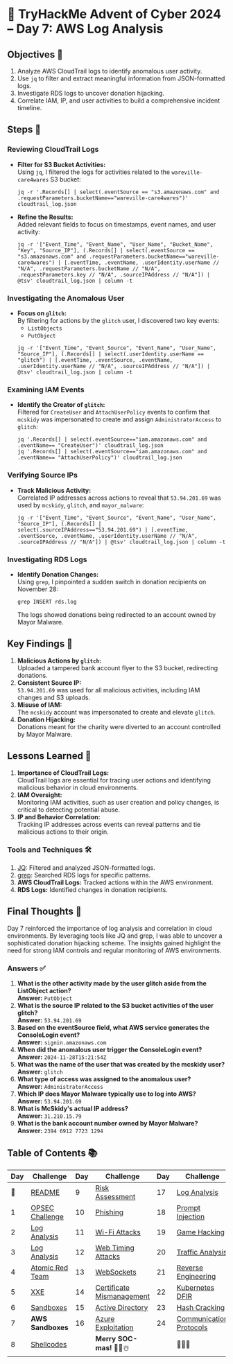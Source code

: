 # 🎄 TryHackMe Advent of Cyber 2024 – Day 7: AWS Log Analysis

## Objectives 🎯

1. Analyze AWS CloudTrail logs to identify anomalous user activity.  
2. Use `jq` to filter and extract meaningful information from JSON-formatted logs.  
3. Investigate RDS logs to uncover donation hijacking.  
4. Correlate IAM, IP, and user activities to build a comprehensive incident timeline.

## Steps 🚀

### Reviewing CloudTrail Logs
- **Filter for S3 Bucket Activities:**  
  Using `jq`, I filtered the logs for activities related to the `wareville-care4wares` S3 bucket:
  ```
  jq -r '.Records[] | select(.eventSource == "s3.amazonaws.com" and .requestParameters.bucketName=="wareville-care4wares")' cloudtrail_log.json
  ```
- **Refine the Results:**  
  Added relevant fields to focus on timestamps, event names, and user activity:
  ```
  jq -r '["Event_Time", "Event_Name", "User_Name", "Bucket_Name", "Key", "Source_IP"], (.Records[] | select(.eventSource == "s3.amazonaws.com" and .requestParameters.bucketName=="wareville-care4wares") | [.eventTime, .eventName, .userIdentity.userName // "N/A", .requestParameters.bucketName // "N/A", .requestParameters.key // "N/A", .sourceIPAddress // "N/A"]) | @tsv' cloudtrail_log.json | column -t
  ```

### Investigating the Anomalous User
- **Focus on `glitch`:**  
  By filtering for actions by the `glitch` user, I discovered two key events:
  - `ListObjects`
  - `PutObject`
  ```
  jq -r '["Event_Time", "Event_Source", "Event_Name", "User_Name", "Source_IP"], (.Records[] | select(.userIdentity.userName == "glitch") | [.eventTime, .eventSource, .eventName, .userIdentity.userName // "N/A", .sourceIPAddress // "N/A"]) | @tsv' cloudtrail_log.json | column -t
  ```

### Examining IAM Events
- **Identify the Creator of `glitch`:**  
  Filtered for `CreateUser` and `AttachUserPolicy` events to confirm that `mcskidy` was impersonated to create and assign `AdministratorAccess` to `glitch`:
  ```
  jq '.Records[] | select(.eventSource=="iam.amazonaws.com" and .eventName== "CreateUser")' cloudtrail_log.json
  jq '.Records[] | select(.eventSource=="iam.amazonaws.com" and .eventName== "AttachUserPolicy")' cloudtrail_log.json
  ```

### Verifying Source IPs
- **Track Malicious Activity:**  
  Correlated IP addresses across actions to reveal that `53.94.201.69` was used by `mcskidy`, `glitch`, and `mayor_malware`:
  ```
  jq -r '["Event_Time", "Event_Source", "Event_Name", "User_Name", "Source_IP"], (.Records[] | select(.sourceIPAddress=="53.94.201.69") | [.eventTime, .eventSource, .eventName, .userIdentity.userName // "N/A", .sourceIPAddress // "N/A"]) | @tsv' cloudtrail_log.json | column -t
  ```

### Investigating RDS Logs
- **Identify Donation Changes:**  
  Using `grep`, I pinpointed a sudden switch in donation recipients on November 28:
  ```
  grep INSERT rds.log
  ```
  The logs showed donations being redirected to an account owned by Mayor Malware.

## Key Findings 🔑

1. **Malicious Actions by `glitch`:**  
   Uploaded a tampered bank account flyer to the S3 bucket, redirecting donations.
2. **Consistent Source IP:**  
   `53.94.201.69` was used for all malicious activities, including IAM changes and S3 uploads.
3. **Misuse of IAM:**  
   The `mcskidy` account was impersonated to create and elevate `glitch`.
4. **Donation Hijacking:**  
   Donations meant for the charity were diverted to an account controlled by Mayor Malware.

## Lessons Learned 🌟

1. **Importance of CloudTrail Logs:**  
   CloudTrail logs are essential for tracing user actions and identifying malicious behavior in cloud environments.
2. **IAM Oversight:**  
   Monitoring IAM activities, such as user creation and policy changes, is critical to detecting potential abuse.
3. **IP and Behavior Correlation:**  
   Tracking IP addresses across events can reveal patterns and tie malicious actions to their origin.

### Tools and Techniques 🛠️

1. [JQ](https://stedolan.github.io/jq/): Filtered and analyzed JSON-formatted logs.  
2. [grep](https://www.gnu.org/software/grep/): Searched RDS logs for specific patterns.  
3. **AWS CloudTrail Logs:** Tracked actions within the AWS environment.  
4. **RDS Logs:** Identified changes in donation recipients.  

## Final Thoughts 🎁

Day 7 reinforced the importance of log analysis and correlation in cloud environments. By leveraging tools like JQ and grep, I was able to uncover a sophisticated donation hijacking scheme. The insights gained highlight the need for strong IAM controls and regular monitoring of AWS environments.

### Answers ✅

1. **What is the other activity made by the user glitch aside from the ListObject action?**  
   **Answer:** `PutObject`
2. **What is the source IP related to the S3 bucket activities of the user glitch?**  
   **Answer:** `53.94.201.69`
3. **Based on the eventSource field, what AWS service generates the ConsoleLogin event?**  
   **Answer:** `signin.amazonaws.com`
4. **When did the anomalous user trigger the ConsoleLogin event?**  
   **Answer:** `2024-11-28T15:21:54Z`
5. **What was the name of the user that was created by the mcskidy user?**  
   **Answer:** `glitch`
6. **What type of access was assigned to the anomalous user?**  
   **Answer:** `AdministratorAccess`
7. **Which IP does Mayor Malware typically use to log into AWS?**  
   **Answer:** `53.94.201.69`
8. **What is McSkidy's actual IP address?**  
   **Answer:** `31.210.15.79`
9. **What is the bank account number owned by Mayor Malware?**  
   **Answer:** `2394 6912 7723 1294`

## Table of Contents 📚

| Day  | Challenge                              | Day  | Challenge                               | Day  | Challenge                               |
|------|----------------------------------------|------|-----------------------------------------|------|-----------------------------------------|
| 📖  | [README](../README.md)                 | 9    | [Risk Assessment](days/day9.md)         | 17   | [Log Analysis](days/day_17.md)          |
| 1    | [OPSEC Challenge](days/day1.md)        | 10   | [Phishing](days/day_10.md)              | 18   | [Prompt Injection](days/day_18.md)      |
| 2    | [Log Analysis](days/day2.md)           | 11   | [Wi-Fi Attacks](days/day_11.md)         | 19   | [Game Hacking](days/day_19.md)          |
| 3    | [Log Analysis](days/day3.md)           | 12   | [Web Timing Attacks](days/day_12.md)    | 20   | [Traffic Analysis](days/day_20.md)      |
| 4    | [Atomic Red Team](days/day4.md)        | 13   | [WebSockets](days/day_13.md)            | 21   | [Reverse Engineering](days/day_21.md)   |
| 5    | [XXE](days/day5.md)                    | 14   | [Certificate Mismanagement](days/day_14.md)| 22 | [Kubernetes DFIR](days/day_22.md)       |
| 6    | [Sandboxes](days/day6.md)              | 15   | [Active Directory](days/day_15.md)      | 23   | [Hash Cracking](days/day_23.md)         |
| 7    | **AWS Sandboxes**                      | 16   | [Azure Exploitation](days/day_16.md)    | 24   | [Communication Protocols](days/day_24.md)|
| 8    | [Shellcodes](days/day8.md)             |      | **Merry SOC-mas!** 🎁✨☃️              |      | 🎄✨🎅                                |
